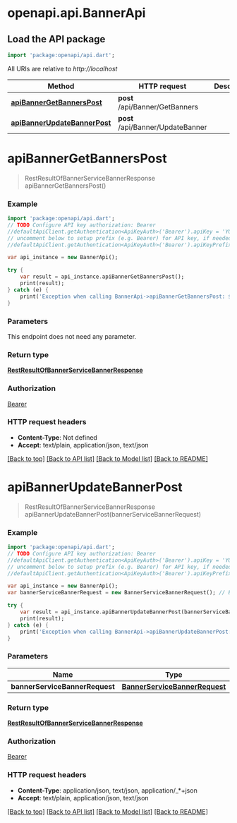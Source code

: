 # openapi.api.BannerApi

## Load the API package
```dart
import 'package:openapi/api.dart';
```

All URIs are relative to *http://localhost*

Method | HTTP request | Description
------------- | ------------- | -------------
[**apiBannerGetBannersPost**](BannerApi.md#apibannergetbannerspost) | **post** /api/Banner/GetBanners | 
[**apiBannerUpdateBannerPost**](BannerApi.md#apibannerupdatebannerpost) | **post** /api/Banner/UpdateBanner | 


# **apiBannerGetBannersPost**
> RestResultOfBannerServiceBannerResponse apiBannerGetBannersPost()



### Example 
```dart
import 'package:openapi/api.dart';
// TODO Configure API key authorization: Bearer
//defaultApiClient.getAuthentication<ApiKeyAuth>('Bearer').apiKey = 'YOUR_API_KEY';
// uncomment below to setup prefix (e.g. Bearer) for API key, if needed
//defaultApiClient.getAuthentication<ApiKeyAuth>('Bearer').apiKeyPrefix = 'Bearer';

var api_instance = new BannerApi();

try { 
    var result = api_instance.apiBannerGetBannersPost();
    print(result);
} catch (e) {
    print('Exception when calling BannerApi->apiBannerGetBannersPost: $e\n');
}
```

### Parameters
This endpoint does not need any parameter.

### Return type

[**RestResultOfBannerServiceBannerResponse**](RestResultOfBannerServiceBannerResponse.md)

### Authorization

[Bearer](../README.md#Bearer)

### HTTP request headers

 - **Content-Type**: Not defined
 - **Accept**: text/plain, application/json, text/json

[[Back to top]](#) [[Back to API list]](../README.md#documentation-for-api-endpoints) [[Back to Model list]](../README.md#documentation-for-models) [[Back to README]](../README.md)

# **apiBannerUpdateBannerPost**
> RestResultOfBannerServiceBannerResponse apiBannerUpdateBannerPost(bannerServiceBannerRequest)



### Example 
```dart
import 'package:openapi/api.dart';
// TODO Configure API key authorization: Bearer
//defaultApiClient.getAuthentication<ApiKeyAuth>('Bearer').apiKey = 'YOUR_API_KEY';
// uncomment below to setup prefix (e.g. Bearer) for API key, if needed
//defaultApiClient.getAuthentication<ApiKeyAuth>('Bearer').apiKeyPrefix = 'Bearer';

var api_instance = new BannerApi();
var bannerServiceBannerRequest = new BannerServiceBannerRequest(); // BannerServiceBannerRequest | 

try { 
    var result = api_instance.apiBannerUpdateBannerPost(bannerServiceBannerRequest);
    print(result);
} catch (e) {
    print('Exception when calling BannerApi->apiBannerUpdateBannerPost: $e\n');
}
```

### Parameters

Name | Type | Description  | Notes
------------- | ------------- | ------------- | -------------
 **bannerServiceBannerRequest** | [**BannerServiceBannerRequest**](BannerServiceBannerRequest.md)|  | [optional] 

### Return type

[**RestResultOfBannerServiceBannerResponse**](RestResultOfBannerServiceBannerResponse.md)

### Authorization

[Bearer](../README.md#Bearer)

### HTTP request headers

 - **Content-Type**: application/json, text/json, application/_*+json
 - **Accept**: text/plain, application/json, text/json

[[Back to top]](#) [[Back to API list]](../README.md#documentation-for-api-endpoints) [[Back to Model list]](../README.md#documentation-for-models) [[Back to README]](../README.md)

